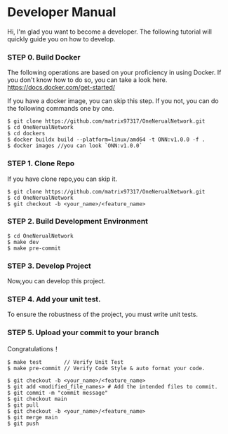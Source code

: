
# Developer Manual

Hi, I'm glad you want to become a developer. The following tutorial will quickly guide you on how to develop.


### STEP 0. Build Docker

The following operations are based on your proficiency in using Docker. If you don't know how to do so, you can take a look here.
https://docs.docker.com/get-started/

If you have a docker image, you can skip this step. If you not, you can do the following commands one by one.

```
$ git clone https://github.com/matrix97317/OneNerualNetwork.git
$ cd OneNerualNetwork
$ cd dockers
$ docker buildx build --platform=linux/amd64 -t ONN:v1.0.0 -f .
$ docker images //you can look `ONN:v1.0.0`
```

### STEP 1. Clone Repo
If you have clone repo,you can skip it.

```
$ git clone https://github.com/matrix97317/OneNerualNetwork.git
$ cd OneNerualNetwork
$ git checkout -b <your_name>/<feature_name>
```

### STEP 2. Build Development Environment

```
$ cd OneNerualNetwork
$ make dev
$ make pre-commit
```

### STEP 3. Develop Project

Now,you can develop this project.

### STEP 4. Add your unit test.

To ensure the robustness of the project, you must write unit tests.

### STEP 5. Upload your commit to your branch

Congratulations！

```
$ make test       // Verify Unit Test
$ make pre-commit // Verify Code Style & auto format your code.

$ git checkout -b <your_name>/<feature_name>
$ git add <modified_file_names> # Add the intended files to commit.
$ git commit -m "commit message"
$ git checkout main
$ git pull
$ git checkout -b <your_name>/<feature_name>
$ git merge main
$ git push
```
